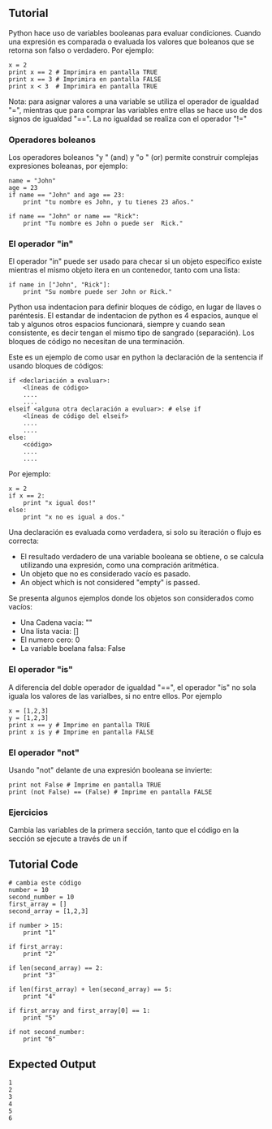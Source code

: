 Tutorial
--------

Python hace uso de variables booleanas para evaluar condiciones. 
Cuando una expresión es comparada o evaluada los valores que boleanos que se retorna son falso o verdadero. Por ejemplo:

	x = 2
	print x == 2 # Imprimira en pantalla TRUE
	print x == 3 # Imprimira en pantalla FALSE
	print x < 3  # Imprimira en pantalla TRUE

Nota: para asignar valores a una variable se utiliza el operador de igualdad "=", mientras que para comprar las variables entre ellas se hace uso de dos signos de igualdad "==". La no igualdad se realiza con el operador "!="

### Operadores boleanos
Los operadores boleanos "y " (and) y "o " (or) permite construir complejas expresiones boleanas, por ejemplo:

	name = "John"
	age = 23
	if name == "John" and age == 23:
	    print "tu nombre es John, y tu tienes 23 años."

	if name == "John" or name == "Rick":
	    print "Tu nombre es John o puede ser  Rick."

### El operador "in"

El operador "in" puede ser usado para checar si un objeto especifico existe mientras el mismo objeto itera en un contenedor, tanto com una lista:

	if name in ["John", "Rick"]:
	    print "Su nombre puede ser John or Rick."

Python usa indentacion para definir bloques de código, en lugar de llaves o paréntesis. El estandar de indentacion de python es 4 espacios,  aunque el tab y algunos otros espacios funcionará, siempre y cuando sean consistente, es decir tengan el mismo tipo de sangrado (separación). Los bloques de código no necesitan de una terminación.

Este es un ejemplo de como usar en python la declaración de la sentencia if usando bloques de códigos:

	if <declariación a evaluar>:
	    <líneas de código>
	    ....
	    ....
	elseif <alguna otra declaración a evuluar>: # else if
	    <líneas de código del elseif>
	    ....
	    ....
	else:
	    <código>
	    ....
	    ....

Por ejemplo:

	x = 2
	if x == 2:
	    print "x igual dos!"
	else:
	    print "x no es igual a dos."

Una declaración es evaluada como verdadera, si solo su iteración o flujo es correcta:
- El resultado verdadero de una variable booleana se obtiene, o se calcula utilizando una expresión, como una compración aritmética.
- Un objeto que no es considerado vacío es pasado.
- An object which is not considered "empty" is passed.

Se presenta algunos ejemplos donde los objetos son considerados como vacíos:

- Una Cadena vacia: ""
- Una lista vacia: []
- El numero cero: 0
- La variable boelana falsa: False

### El operador "is"

A diferencia del doble operador de igualdad "==", el operador "is" no sola iguala los valores de las varialbes, si no entre ellos. Por ejemplo

	x = [1,2,3]
	y = [1,2,3]
	print x == y # Imprime en pantalla TRUE
	print x is y # Imprime en pantalla FALSE

### El operador "not"

Usando "not" delante de una expresión booleana se invierte:

	print not False # Imprime en pantalla TRUE
	print (not False) == (False) # Imprime en pantalla FALSE

### Ejercicios

Cambia las variables de la primera sección, tanto que el código en la sección se ejecute a través de un if

Tutorial Code
-------------

	# cambia este código
	number = 10
	second_number = 10
	first_array = []
	second_array = [1,2,3]
	
	if number > 15:
	    print "1"
	
	if first_array:
	    print "2"
	
	if len(second_array) == 2:
	    print "3"
	
	if len(first_array) + len(second_array) == 5:
	    print "4"
	
	if first_array and first_array[0] == 1:
	    print "5"
	
	if not second_number:
	    print "6"

Expected Output
---------------

	1
	2
	3
	4
	5
	6